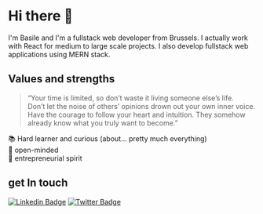 # Hi there 👋
I'm Basile and I'm a fullstack web developer from Brussels. I actually work with React for medium to large scale projects.
I also develop fullstack web applications using MERN stack.

## Values and strengths
> “Your time is limited, so don’t waste it living someone else’s life. <br/>
> Don’t let the noise of others’ opinions drown out your own inner voice. <br/>
> Have the courage to follow your heart and intuition. They somehow already know what you truly want to become.”

📚 Hard learner and curious (about... pretty much everything)<br/>
🧠 open-minded<br/>
🚀 entrepreneurial spirit<br/>

## get In touch
[![Linkedin Badge](https://img.shields.io/badge/Basile%20Raiwet-0072b1?style=flat&logo=Linkedin&logoColor=white)](https://www.linkedin.com/in/basileraiwet/ "Connect on LinkedIn")
[![Twitter Badge](https://img.shields.io/badge/-@BasileRaiwet-00acee?style=flat&logo=Twitter&logoColor=white)](https://twitter.com/intent/follow?screen_name=BasileRaiwet "Follow on Twitter")
